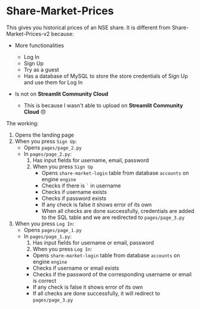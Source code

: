 # Share-Market-Prices
This gives you historical prices of an NSE share. It is different from Share-Market-Prices-v2 because:
- More functionalities
   - Log In
   - Sign Up
   - Try as a guest
   - Has a database of MySQL to store the store credentials of Sign Up and use them for Log In

- Is not on **Streamlit Community Cloud**
   - This is because I wasn't able to upload on **Streamlit Community Cloud** :disappointed:

The working: 
1. Opens the landing page
2. When you press `Sign Up`:
   - Opens `pages/page_2.py`
   - In `pages/page_2.py`:
     1. Has input fields for username, email, password
     2. When you press `Sign Up`
        - Opens `share-market-login` table from database `accounts` on engine `engine`
        - Checks if there is `` ` `` in username
        - Checks if username exists
        - Checks if password exists
        - If any check is false it shows error of its own
        - When all checks are done successfully, credentials are added to the SQL table and we are redirected to `pages/page_3.py`
3. When you press `Log In`:
   - Opens `pages/page_1.py`
   - In `pages/page_1.py`:
      1. Has input fields for username or email, password
      2. When you press `Log In`: 
        - Opens `share-market-login` table from database `accounts` on engine `engine`
        - Checks if username or email exists
        - Checks if the password of the corresponding username or email is correct
        - If any check is false it shows error of its own
        - If all checks are done successfully, it will redirect to `pages/page_3.py`
